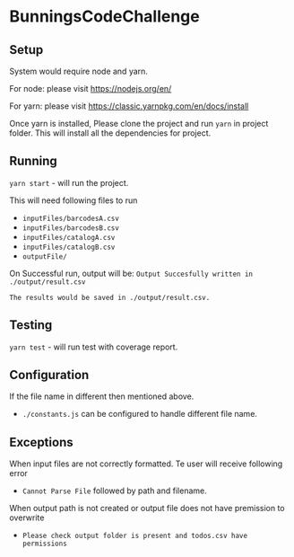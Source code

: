 # BunningsCodeChallenge

## Setup

System would require node and yarn.

For node: please visit https://nodejs.org/en/

For yarn: please visit https://classic.yarnpkg.com/en/docs/install

Once yarn is installed, Please clone the project and run `yarn` in project folder.
This will install all the dependencies for project.

## Running

`yarn start` - will run the project.

This will need following files to run
- `inputFiles/barcodesA.csv`
- `inputFiles/barcodesB.csv`
- `inputFiles/catalogA.csv`
- `inputFiles/catalogB.csv`
- `outputFile/`

On Successful run, output will be:
    `Output Succesfully written in ./output/result.csv`

    The results would be saved in ./output/result.csv.

## Testing

`yarn test` - will run test with coverage report.

## Configuration

If the file name in different then mentioned above.
- `./constants.js` can be configured to handle different file name.

## Exceptions

When input files are not correctly formatted. Te user will receive following error
 - `Cannot Parse File` followed by path and filename.

When output path is not created or output file does not have premission to overwrite
 - `Please check output folder is present and todos.csv have permissions`

